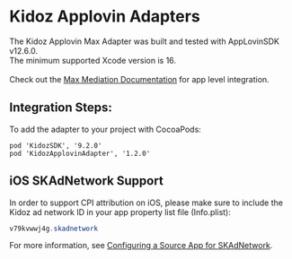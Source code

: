 # Kidoz Applovin Adapters

The Kidoz Applovin Max Adapter was built and tested with AppLovinSDK v12.6.0.<BR>
The minimum supported Xcode version is 16.<BR><BR>
Check out the [Max Mediation Documentation](https://dash.applovin.com/documentation/mediation/ios/getting-started/integration) for app level integration.

## Integration Steps:

To add the adapter to your project with CocoaPods:
```
pod 'KidozSDK', '9.2.0'
pod 'KidozApplovinAdapter', '1.2.0'
```
## iOS SKAdNetwork Support

In order to support CPI attribution on iOS, please make sure to include the Kidoz ad network ID in your app property list file (Info.plist):

```java
v79kvwwj4g.skadnetwork	
```
For more information, see [Configuring a Source App for SKAdNetwork](https://developer.apple.com/documentation/storekit/skadnetwork/configuring_a_source_app).
